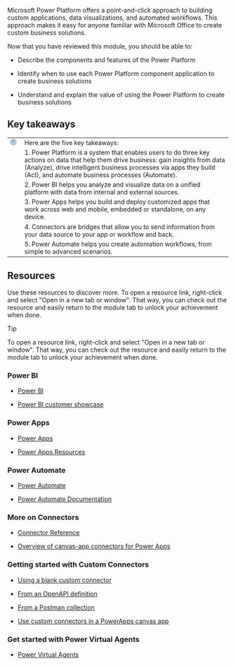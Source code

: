 Microsoft Power Platform offers a point-and-click approach to building custom applications, data visualizations, and automated workflows. This approach makes it easy for anyone familiar with Microsoft Office to create custom business solutions.

Now that you have reviewed this module, you should be able to:

- Describe the components and features of the Power Platform

- Identify when to use each Power Platform component application to create business solutions

- Understand and explain the value of using the Power Platform to create business solutions

## Key takeaways



| | |
| - | - |
| ![Icon of lightbulb](../media/key-takeaway.png) | Here are the five key takeaways: |
| | 1. Power Platform is a system that enables users to do three key actions on data that help them drive business: gain insights from data (Analyze), drive intelligent business processes via apps they build (Act), and automate business processes (Automate). |
| | 2. Power BI helps you analyze and visualize data on a unified platform with data from internal and external sources. |
| | 3. Power Apps helps you build and deploy customized apps that work across web and mobile, embedded or standalone, on any device. |
| | 4. Connectors are bridges that allow you to send information from your data source to your app or workflow and back. |
| | 5. Power Automate helps you create automation workflows, from simple to advanced scenarios. |


## Resources

Use these resources to discover more. To open a resource link, right-click and select "Open in a new tab or window". That way, you can check out the resource and easily return to the module tab to unlock your achievement when done.

> [!TIP]
> To open a resource link, right-click and select "Open in a new tab or window". That way, you can check out the resource and easily return to the module tab to unlock your achievement when done.

### Power BI

- [Power BI](https://powerbi.microsoft.com/)

- [Power BI customer showcase](https://powerbi.microsoft.com/customer-showcase/)

### Power Apps

- [Power Apps](https://powerapps.microsoft.com/)

- [Power Apps Resources](https://powerapps.microsoft.com/blog/microsoft-powerapps-learning-resources/)

### Power Automate

- [Power Automate](https://flow.microsoft.com/)

- [Power Automate Documentation](https://docs.microsoft.com/flow/)

### More on Connectors

- [Connector Reference](https://docs.microsoft.com/connectors/)

- [Overview of canvas-app connectors for Power Apps](https://docs.microsoft.com/powerapps/maker/canvas-apps/connections-list)

### Getting started with Custom Connectors

- [Using a blank custom connector](https://docs.microsoft.com/connectors/custom-connectors/define-blank)

- [From an OpenAPI definition](https://docs.microsoft.com/connectors/custom-connectors/define-openapi-definition)

- [From a Postman collection](https://docs.microsoft.com/connectors/custom-connectors/define-postman-collection)

- [Use custom connectors in a PowerApps canvas app](https://docs.microsoft.com/learn/modules/use-custom-connectors-in-powerapps-canvas-app/)

### Get started with Power Virtual Agents
- [Power Virtual Agents](https://powervirtualagents.microsoft.com/)
